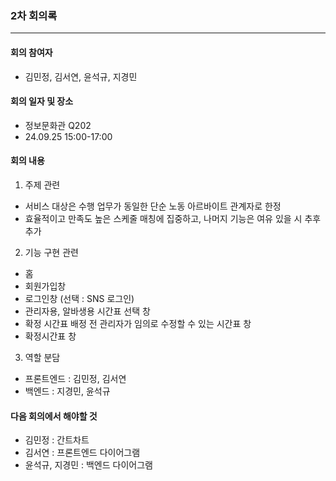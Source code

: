 ### 2차 회의록
---
#### 회의 참여자
- 김민정, 김서연, 윤석규, 지경민

#### 회의 일자 및 장소
- 정보문화관 Q202
- 24.09.25 15:00-17:00

#### 회의 내용
1) 주제 관련
- 서비스 대상은 수행 업무가 동일한 단순 노동 아르바이트 관계자로 한정
- 효율적이고 만족도 높은 스케줄 매칭에 집중하고, 나머지 기능은 여유 있을 시 추후 추가

2) 기능 구현 관련
- 홈
- 회원가입창
- 로그인창 (선택 : SNS 로그인)
- 관리자용, 알바생용 시간표 선택 창
- 확정 시간표 배정 전 관리자가 임의로 수정할 수 있는 시간표 창
- 확정시간표 창

3) 역할 분담
- 프론트엔드 : 김민정, 김서연
- 백엔드 : 지경민, 윤석규

#### 다음 회의에서 해야할 것
- 김민정 : 간트차트
- 김서연 : 프론트엔드 다이어그램
- 윤석규, 지경민 : 백엔드 다이어그램